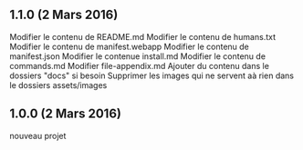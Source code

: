 ## 1.1.0 (2 Mars 2016)
Modifier le contenu de README.md
Modifier le contenu de humans.txt
Modifier le contenu de manifest.webapp
Modifier le contenu de manifest.json
Modifier le contenue install.md
Modifier le contenu de commands.md
Modifier file-appendix.md
Ajouter du contenu dans le dossiers "docs" si besoin
Supprimer les images qui ne servent aà rien dans le dossiers assets/images

## 1.0.0 (2 Mars 2016)
nouveau projet